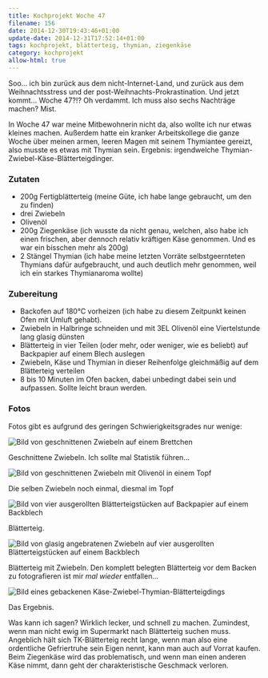 ```yaml
---
title: Kochprojekt Woche 47
filename: 156
date: 2014-12-30T19:43:46+01:00
update-date: 2014-12-31T17:52:14+01:00
tags: kochprojekt, blätterteig, thymian, ziegenkäse
category: kochprojekt
allow-html: true
---
```

<p>Soo... ich bin zurück aus dem nicht-Internet-Land, und zurück aus dem Weihnachtsstress und der post-Weihnachts-Prokrastination. Und jetzt kommt... Woche 47?!? Oh verdammt. Ich muss also sechs Nachträge machen? Mist.</p>
<p>In Woche 47 war meine Mitbewohnerin nicht da, also wollte ich nur etwas kleines machen. Außerdem hatte ein kranker Arbeitskollege die ganze Woche über meinen armen, leeren Magen mit seinem Thymiantee gereizt, also musste es etwas mit Thymian sein. Ergebnis: irgendwelche Thymian-Zwiebel-Käse-Blätterteigdinger.</p>
<h3>Zutaten</h3>
<ul>
<li>200g Fertigblätterteig (meine Güte, ich habe lange gebraucht, um den zu finden)</li>
<li>drei Zwiebeln</li>
<li>Olivenöl</li>
<li>200g Ziegenkäse (ich wusste da nicht genau, welchen, also habe ich einen frischen, aber dennoch relativ kräftigen Käse genommen. Und es war ein bisschen mehr als 200g)</li>
<li>2 Stängel Thymian (ich habe meine letzten Vorräte selbstgeernteten Thymians dafür aufgebraucht, und auch deutlich mehr genommen, weil ich ein starkes Thymianaroma wollte)</li>
</ul>
<h3>Zubereitung</h3>
<ul>
<li>Backofen auf 180°C vorheizen (ich habe zu diesem Zeitpunkt keinen Ofen mit Umluft gehabt).</li>
<li>Zwiebeln in Halbringe schneiden und mit 3EL Olivenöl eine Viertelstunde lang glasig dünsten</li>
<li>Blätterteig in vier Teilen (oder mehr, oder weniger, wie es beliebt) auf Backpapier auf einem Blech auslegen</li>
<li>Zwiebeln, Käse und Thymian in dieser Reihenfolge gleichmäßig auf dem Blätterteig verteilen</li>
<li>8 bis 10 Minuten im Ofen backen, dabei unbedingt dabei sein und aufpassen. Sollte leicht braun werden.</li>
</ul>

<h3>Fotos</h3>
<p>Fotos gibt es aufgrund des geringen Schwierigkeitsgrades nur wenige:</p>
<img src="/hosted_files/446/download" alt="Bild von geschnittenen Zwiebeln auf einem Brettchen">
<p>Geschnittene Zwiebeln. Ich sollte mal Statistik führen...</p>
<img src="/hosted_files/447/download" alt="Bild von geschnittenen Zwiebeln mit Olivenöl in einem Topf">
<p>Die selben Zwiebeln noch einmal, diesmal im Topf</p>
<img src="/hosted_files/448/download" alt="Bild von vier ausgerollten Blätterteigstücken auf Backpapier auf einem Backblech">
<p>Blätterteig.</p>
<img src="/hosted_files/449/download" alt="Bild von glasig angebratenen Zwiebeln auf vier ausgerollten Blätterteigstücken auf einem Backblech">
<p>Blätterteig mit Zwiebeln. Den komplett belegten Blätterteig vor dem Backen zu fotografieren ist mir <em>mal wieder</em> entfallen...</p>
<img src="/hosted_files/450/download" alt="Bild eines gebackenen Käse-Zwiebel-Thymian-Blätterteigdings">
<p>Das Ergebnis.</p>
<p>Was kann ich sagen? Wirklich lecker, und schnell zu machen. Zumindest, wenn man nicht ewig im Supermarkt nach Blätterteig suchen muss. Angeblich hält sich TK-Blätterteig recht lange, wenn man also eine ordentliche Gefriertruhe sein Eigen nennt, kann man auch auf Vorrat kaufen. Beim Ziegenkäse wird das problematisch, und wenn man einen anderen Käse nimmt, dann geht der charakteristische Geschmack verloren.</p>

